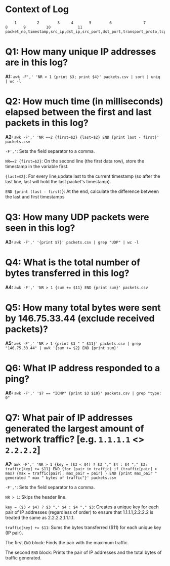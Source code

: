 # Context of Log
```
    1         2        3     4       5        6              7         8       9         10            11
packet_no,timestamp,src_ip,dst_ip,src_port,dst_port,transport_proto,tcp_seq,tcp_flags,additional,bytes_transferred
```
# Q1: How many unique IP addresses are in this log?
**A1:**
`awk -F',' 'NR > 1 {print $3; print $4}' packets.csv | sort | uniq | wc -l`

# Q2: How much time (in milliseconds) elapsed between the first and last packets in this log?
**A2:**
`awk -F',' 'NR ==2 {first=$2} {last=$2} END {print last - first}' packets.csv`

`-F','`: Sets the field separator to a comma.

`NR==2 {first=$2}`: On the second line (the first data row), store the timestamp in the variable first.

`{last=$2}`: For every line,update last to the current timestamp (so after the last line, last will hold the last packet's timestamp).

`END {print (last - first)`}: At the end, calculate the difference between the last and first timestamps

# Q3: How many UDP packets were seen in this log?
**A3:**
`awk -F',' '{print $7}' packets.csv | grep "UDP" | wc -l`

# Q4: What is the total number of bytes transferred in this log?
**A4:**
`awk -F',' 'NR > 1 {sum += $11} END {print sum}' packets.csv`

# Q5: How many total bytes were sent by 146.75.33.44 (exclude received packets)?
**A5:**
`awk -F',' 'NR > 1 {print $3 " " $11}' packets.csv | grep "146.75.33.44" | awk '{sum += $2} END {print sum}'`

# Q6: What IP address responded to a ping?
**A6:**
`awk -F',' '$7 == "ICMP" {print $3 $10}' packets.csv | grep "type: 0"`

# Q7: What pair of IP addresses generated the largest amount of network traffic? [e.g. `1.1.1.1` <> `2.2.2.2`]
**A7:**
`awk -F',' 'NR > 1 {key = ($3 < $4) ? $3 "," $4 : $4 "," $3; traffic[key] += $11} END {for (pair in traffic) if (traffic[pair] > max) {max = traffic[pair]; max_pair = pair} } END {print max_pair " generated " max " bytes of traffic"}' packets.csv `

`-F','`: Sets the field separator to a comma.

`NR > 1`: Skips the header line.

`key = ($3 < $4) ? $3 "," $4 : $4 "," $3`: Creates a unique key for each pair of IP addresses (regardless of order) to ensure that 1.1.1.1,2.2.2.2 is treated the same as 2.2.2.2,1.1.1.1.

`traffic[key] += $11`: Sums the bytes transferred ($11) for each unique key (IP pair).

The first `END` block: Finds the pair with the maximum traffic.

The second `END` block: Prints the pair of IP addresses and the total bytes of traffic generated.
